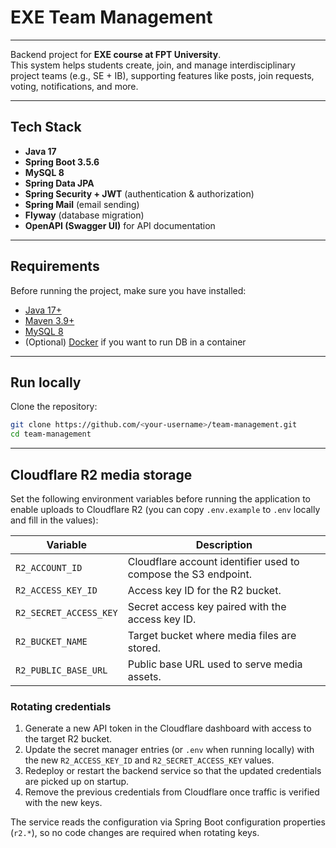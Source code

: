 # EXE Team Management

---

Backend project for **EXE course at FPT University**.  
This system helps students create, join, and manage interdisciplinary project teams (e.g., SE + IB), 
supporting features like posts, join requests, voting, notifications, and more.

---

## Tech Stack
- **Java 17**
- **Spring Boot 3.5.6**
- **MySQL 8**
- **Spring Data JPA**
- **Spring Security + JWT** (authentication & authorization)
- **Spring Mail** (email sending)
- **Flyway** (database migration)
- **OpenAPI (Swagger UI)** for API documentation

---

##  Requirements
Before running the project, make sure you have installed:

- [Java 17+](https://www.oracle.com/java/technologies/javase/jdk17-archive-downloads.html)
- [Maven 3.9+](https://maven.apache.org/)
- [MySQL 8](https://dev.mysql.com/downloads/mysql/)
- (Optional) [Docker](https://www.docker.com/) if you want to run DB in a container

---

## Run locally

Clone the repository:

```bash
git clone https://github.com/<your-username>/team-management.git
cd team-management
```

---

## Cloudflare R2 media storage

Set the following environment variables before running the application to enable uploads to Cloudflare R2 (you can copy `.env.example` to `.env` locally and fill in the values):

| Variable | Description |
| --- | --- |
| `R2_ACCOUNT_ID` | Cloudflare account identifier used to compose the S3 endpoint. |
| `R2_ACCESS_KEY_ID` | Access key ID for the R2 bucket. |
| `R2_SECRET_ACCESS_KEY` | Secret access key paired with the access key ID. |
| `R2_BUCKET_NAME` | Target bucket where media files are stored. |
| `R2_PUBLIC_BASE_URL` | Public base URL used to serve media assets. |

### Rotating credentials

1. Generate a new API token in the Cloudflare dashboard with access to the target R2 bucket.
2. Update the secret manager entries (or `.env` when running locally) with the new `R2_ACCESS_KEY_ID` and `R2_SECRET_ACCESS_KEY` values.
3. Redeploy or restart the backend service so that the updated credentials are picked up on startup.
4. Remove the previous credentials from Cloudflare once traffic is verified with the new keys.

The service reads the configuration via Spring Boot configuration properties (`r2.*`), so no code changes are required when rotating keys.
